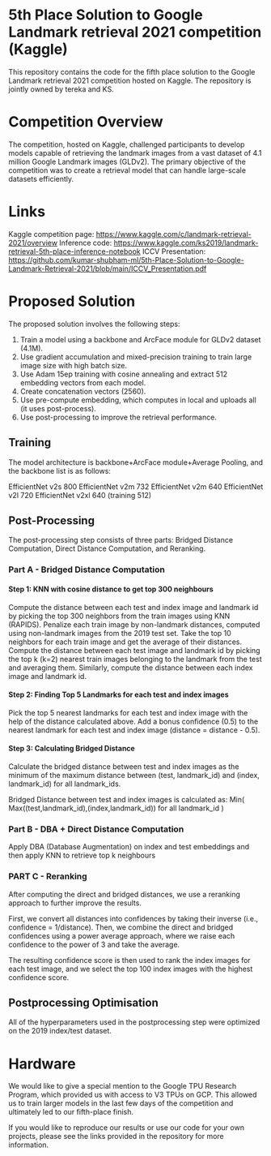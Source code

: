 # 5th Place Solution to Google Landmark retrieval 2021 competition (Kaggle)
This repository contains the code for the fifth place solution to the Google Landmark retrieval 2021 competition hosted on Kaggle. The repository is jointly owned by tereka and KS.

# Competition Overview
The competition, hosted on Kaggle, challenged participants to develop models capable of retrieving the landmark images from a vast dataset of 4.1 million Google Landmark images (GLDv2). The primary objective of the competition was to create a retrieval model that can handle large-scale datasets efficiently.

# Links
Kaggle competition page: https://www.kaggle.com/c/landmark-retrieval-2021/overview
Inference code: https://www.kaggle.com/ks2019/landmark-retrieval-5th-place-inference-notebook
ICCV Presentation: https://github.com/kumar-shubham-ml/5th-Place-Solution-to-Google-Landmark-Retrieval-2021/blob/main/ICCV_Presentation.pdf

# Proposed Solution

The proposed solution involves the following steps:

1. Train a model using a backbone and ArcFace module for GLDv2 dataset (4.1M).
2. Use gradient accumulation and mixed-precision training to train large image size with high batch size.
3. Use Adam 15ep training with cosine annealing and extract 512 embedding vectors from each model.
4. Create concatenation vectors (2560).
5. Use pre-compute embedding, which computes in local and uploads all (it uses post-process).
6. Use post-processing to improve the retrieval performance.
## Training
The model architecture is backbone+ArcFace module+Average Pooling, and the backbone list is as follows:

EfficientNet v2s 800
EfficientNet v2m 732
EfficientNet v2m 640
EfficientNet v2l 720
EfficientNet v2xl 640 (training 512)

## Post-Processing
The post-processing step consists of three parts: Bridged Distance Computation, Direct Distance Computation, and Reranking.

### Part A - Bridged Distance Computation

#### Step 1: KNN with cosine distance to get top 300 neighbours 
Compute the distance between each test and index image and landmark id by picking the top 300 neighbors from the train images using KNN (RAPIDS).
Penalize each train image by non-landmark distances, computed using non-landmark images from the 2019 test set. Take the top 10 neighbors for each train image and get the average of their distances.
Compute the distance between each test image and landmark id by picking the top k (k=2) nearest train images belonging to the landmark from the test and averaging them.
Similarly, compute the distance between each index image and landmark id.
#### Step 2: Finding Top 5 Landmarks for each test and index images
Pick the top 5 nearest landmarks for each test and index image with the help of the distance calculated above.
Add a bonus confidence (0.5) to the nearest landmark for each test and index image (distance = distance - 0.5).
#### Step 3: Calculating Bridged Distance

Calculate the bridged distance between test and index images as the minimum of the maximum distance between (test, landmark_id) and (index, landmark_id) for all landmark_ids.

Bridged Distance between test and index images is calculated as: 
         Min( Max((test,landmark_id),(index,landmark_id)) for all landmark_id )
         
### Part B - DBA + Direct Distance Computation
Apply DBA (Database Augmentation) on index and test embeddings and then apply KNN to retrieve top k neighbours

### PART C - Reranking
After computing the direct and bridged distances, we use a reranking approach to further improve the results.

First, we convert all distances into confidences by taking their inverse (i.e., confidence = 1/distance). Then, we combine the direct and bridged confidences using a power average approach, where we raise each confidence to the power of 3 and take the average.

The resulting confidence score is then used to rank the index images for each test image, and we select the top 100 index images with the highest confidence score.

## Postprocessing Optimisation
All of the hyperparameters used in the postprocessing step were optimized on the 2019 index/test dataset.

# Hardware
We would like to give a special mention to the Google TPU Research Program, which provided us with access to V3 TPUs on GCP. This allowed us to train larger models in the last few days of the competition and ultimately led to our fifth-place finish.

If you would like to reproduce our results or use our code for your own projects, please see the links provided in the repository for more information.
